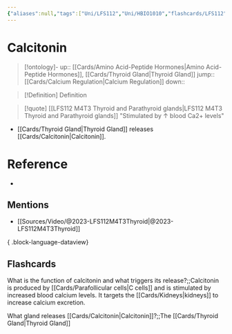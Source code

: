 ```yaml
---
{"aliases":null,"tags":["Uni/LFS112","Uni/HBIO1010","flashcards/LFS112"],"dg-publish":true,"permalink":"/cards/calcitonin/","dgPassFrontmatter":true}
---
```


# Calcitonin

> [!ontology]-
> up:: [[Cards/Amino Acid-Peptide Hormones\|Amino Acid-Peptide Hormones]], [[Cards/Thyroid Gland\|Thyroid Gland]]
> jump:: [[Cards/Calcium Regulation\|Calcium Regulation]]
> down:: 

> [!Definition] Definition
> 

> [!quote] [[LFS112 M4T3 Thyroid and Parathyroid glands\|LFS112 M4T3 Thyroid and Parathyroid glands]]
> "Stimulated by ↑ blood Ca2+ levels"

- [[Cards/Thyroid Gland\|Thyroid Gland]] releases [[Cards/Calcitonin\|Calcitonin]].

# Reference
- 

## Mentions
- [[Sources/Video/@2023-LFS112M4T3Thyroid\|@2023-LFS112M4T3Thyroid]]

{ .block-language-dataview}

## Flashcards

What is the function of calcitonin and what triggers its release?;;Calcitonin is produced by [[Cards/Parafollicular cells\|C cells]] and is stimulated by increased blood calcium levels. It targets the [[Cards/Kidneys\|kidneys]] to increase calcium excretion.

What gland releases [[Cards/Calcitonin\|Calcitonin]]?;;The [[Cards/Thyroid Gland\|Thyroid Gland]]
